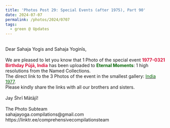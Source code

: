 ```yaml
---
title: 'Photos Post 29: Special Events (after 1975), Part 90'
date: 2024-07-07
permalink: /photos/2024/0707
tags:
  - green @ Updates
---
```


<p>
<br>
Dear Sahaja Yogis and Sahaja Yoginīs,<br>
<br>
We are pleased to let you know that 1 Photo of the special event <font color="Crimson"><b>1977-0321 Birthday Pūjā, India</b></font> has been uploaded to <font color="DarkGreen"><b>Eternal Moments</b></font>: 1 high resolutions from the Named Collections.<br>
The direct link to the 3 Photos of the event in the smallest gallery: <a href="https://eternalmoments.smugmug.com/Countries/India/1977"><font color="DarkGreen">India 1977</font></a>.<br>
Please kindly share the links with all our brothers and sisters.<br>
<br>
Jay Śhrī Mātājī!<br>
<br>
The Photo Subteam<br>
sahajayoga.compilations@gmail.com<br>
https://linktr.ee/comprehensivecompilationsteam
</p>